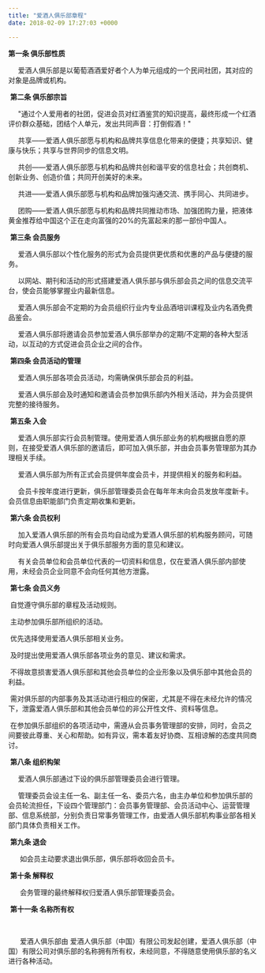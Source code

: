```yaml
---
title: "爱酒人俱乐部章程"
date: 2018-02-09 17:27:03 +0000

---
```

**第一条 俱乐部性质**

     爱酒人俱乐部是以葡萄酒酒爱好者个人为单元组成的一个民间社团，其对应的对象是品牌或机构。

 **第二条 俱乐部宗旨**

     "通过个人爱用者的社团，促进会员对红酒鉴赏的知识提高，最终形成一个红酒评价群众基础，团结个人单元，发出共同声音：打倒假酒！"

     共享——爱酒人俱乐部愿与机构和品牌共享信息化带来的便捷；共享知识、健康与快乐；共享与世界同步的信息文明。

     共创——爱酒人俱乐部愿与机构和品牌共创和谐平安的信息社会；共创商机、创新业务、创造价值；共同开创美好的未来。

     共进——爱酒人俱乐部愿与机构和品牌加强沟通交流、携手同心、共同进步。

     团购——爱酒人俱乐部愿与机构和品牌共同推动市场、加强团购力量，把液体黄金推荐给中国这个正在走向富强的20%的先富起来的那一部份中国人。

 **第三条 会员服务**

     爱酒人俱乐部以个性化服务的形式为会员提供更优质和优惠的产品与便捷的服务。

     以网站、期刊和活动的形式搭建爱酒人俱乐部与俱乐部会员之间的信息交流平台，使会员能够掌握业内最新信息。

     爱酒人俱乐部会不定期的为会员组织行业内专业品酒培训课程及业内名酒免费品鉴会。

     爱酒人俱乐部将邀请会员参加爱酒人俱乐部举办的定期/不定期的各种大型活动，以互动的方式促进会员企业之间的合作。

 **第四条 会员活动的管理**

     爱酒人俱乐部各项会员活动，均需确保俱乐部会员的利益。

     爱酒人俱乐部会及时通知和邀请会员参加俱乐部内外相关活动，并为会员提供完整的接待服务。

 **第五条 入会**

     爱酒人俱乐部实行会员制管理。使用爱酒人俱乐部业务的机构根据自愿的原则，在接受爱酒人俱乐部的邀请后，即可加入俱乐部，并由会员事务管理部为其办理相关手续。

     爱酒人俱乐部为所有正式会员提供年度会员卡，并提供相关的服务和利益。

     会员卡按年度进行更新，俱乐部管理委员会在每年年末向会员发放年度新卡。会员信息由职能部门负责定期收集和更新。

 **第六条 会员权利**

     加入爱酒人俱乐部的所有会员均自动成为爱酒人俱乐部的机构服务顾问，可随时向爱酒人俱乐部提出关于俱乐部服务方面的意见和建议。

     有关会员单位和会员单位代表的一切资料和信息，仅在爱酒人俱乐部内部使用，未经会员企业同意不会向任何其他方泄露。

 **第七条 会员义务**

 自觉遵守俱乐部的章程及活动规则。

 主动参加俱乐部所组织的活动。

 优先选择使用爱酒人俱乐部相关业务。

 及时提出使用爱酒人俱乐部各项业务的意见、建议和需求。

 不得故意损害爱酒人俱乐部和其他会员单位的企业形象以及俱乐部中其他会员的利益。

 需对俱乐部的内部事务及其活动进行相应的保密，尤其是不得在未经允许的情况下，泄露爱酒人俱乐部和其他会员单位的非公开性文件、资料等信息。

 在参加俱乐部组织的各项活动中，需遵从会员事务管理部的安排，同时，会员之间要彼此尊重、关心和帮助。如有异议，需本着友好协商、互相谅解的态度共同商讨。

 **第八条 组织构架**

     爱酒人俱乐部通过下设的俱乐部管理委员会进行管理。

     管理委员会设主任一名、副主任一名、委员六名，由主办单位和参加俱乐部的会员轮流担任，下设四个管理部门：会员事务管理部、会员活动中心、运营管理部、信息系统部，分别负责日常事务管理工作，由爱酒人俱乐部机构事业部各相关部门具体负责相关工作。

 **第九条 退会**

      如会员主动要求退出俱乐部，俱乐部将收回会员卡。

 **第十条 解释权**

      会务管理的最终解释权归爱酒人俱乐部管理委员会。

 **第十一条 名称所有权**

 

      爱酒人俱乐部由 爱酒人俱乐部（中国）有限公司发起创建，爱酒人俱乐部（中国）有限公司对俱乐部的名称拥有所有权，未经同意，不得随意使用俱乐部的名义进行各种活动。 